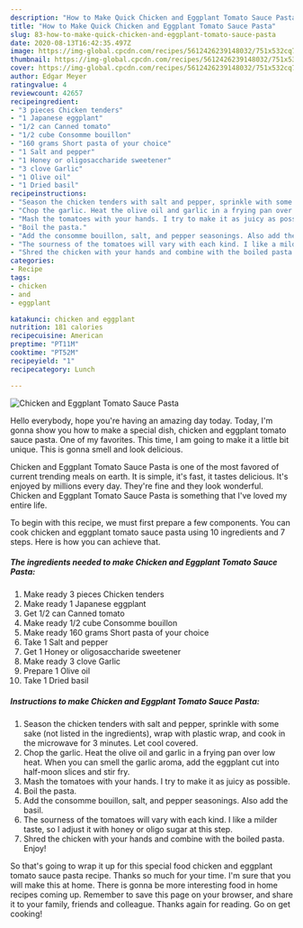 ```yaml
---
description: "How to Make Quick Chicken and Eggplant Tomato Sauce Pasta"
title: "How to Make Quick Chicken and Eggplant Tomato Sauce Pasta"
slug: 83-how-to-make-quick-chicken-and-eggplant-tomato-sauce-pasta
date: 2020-08-13T16:42:35.497Z
image: https://img-global.cpcdn.com/recipes/5612426239148032/751x532cq70/chicken-and-eggplant-tomato-sauce-pasta-recipe-main-photo.jpg
thumbnail: https://img-global.cpcdn.com/recipes/5612426239148032/751x532cq70/chicken-and-eggplant-tomato-sauce-pasta-recipe-main-photo.jpg
cover: https://img-global.cpcdn.com/recipes/5612426239148032/751x532cq70/chicken-and-eggplant-tomato-sauce-pasta-recipe-main-photo.jpg
author: Edgar Meyer
ratingvalue: 4
reviewcount: 42657
recipeingredient:
- "3 pieces Chicken tenders"
- "1 Japanese eggplant"
- "1/2 can Canned tomato"
- "1/2 cube Consomme bouillon"
- "160 grams Short pasta of your choice"
- "1 Salt and pepper"
- "1 Honey or oligosaccharide sweetener"
- "3 clove Garlic"
- "1 Olive oil"
- "1 Dried basil"
recipeinstructions:
- "Season the chicken tenders with salt and pepper, sprinkle with some sake (not listed in the ingredients), wrap with plastic wrap, and cook in the microwave for 3 minutes. Let cool covered."
- "Chop the garlic. Heat the olive oil and garlic in a frying pan over low heat. When you can smell the garlic aroma, add the eggplant cut into half-moon slices and stir fry."
- "Mash the tomatoes with your hands. I try to make it as juicy as possible."
- "Boil the pasta."
- "Add the consomme bouillon, salt, and pepper seasonings. Also add the basil."
- "The sourness of the tomatoes will vary with each kind. I like a milder taste, so I adjust it with honey or oligo sugar at this step."
- "Shred the chicken with your hands and combine with the boiled pasta. Enjoy!"
categories:
- Recipe
tags:
- chicken
- and
- eggplant

katakunci: chicken and eggplant 
nutrition: 181 calories
recipecuisine: American
preptime: "PT11M"
cooktime: "PT52M"
recipeyield: "1"
recipecategory: Lunch

---
```



![Chicken and Eggplant Tomato Sauce Pasta](https://img-global.cpcdn.com/recipes/5612426239148032/751x532cq70/chicken-and-eggplant-tomato-sauce-pasta-recipe-main-photo.jpg)

Hello everybody, hope you're having an amazing day today. Today, I'm gonna show you how to make a special dish, chicken and eggplant tomato sauce pasta. One of my favorites. This time, I am going to make it a little bit unique. This is gonna smell and look delicious.

Chicken and Eggplant Tomato Sauce Pasta is one of the most favored of current trending meals on earth. It is simple, it's fast, it tastes delicious. It's enjoyed by millions every day. They're fine and they look wonderful. Chicken and Eggplant Tomato Sauce Pasta is something that I've loved my entire life.




To begin with this recipe, we must first prepare a few components. You can cook chicken and eggplant tomato sauce pasta using 10 ingredients and 7 steps. Here is how you can achieve that.

<!--inarticleads1-->

##### The ingredients needed to make Chicken and Eggplant Tomato Sauce Pasta:

1. Make ready 3 pieces Chicken tenders
1. Make ready 1 Japanese eggplant
1. Get 1/2 can Canned tomato
1. Make ready 1/2 cube Consomme bouillon
1. Make ready 160 grams Short pasta of your choice
1. Take 1 Salt and pepper
1. Get 1 Honey or oligosaccharide sweetener
1. Make ready 3 clove Garlic
1. Prepare 1 Olive oil
1. Take 1 Dried basil




<!--inarticleads2-->

##### Instructions to make Chicken and Eggplant Tomato Sauce Pasta:

1. Season the chicken tenders with salt and pepper, sprinkle with some sake (not listed in the ingredients), wrap with plastic wrap, and cook in the microwave for 3 minutes. Let cool covered.
1. Chop the garlic. Heat the olive oil and garlic in a frying pan over low heat. When you can smell the garlic aroma, add the eggplant cut into half-moon slices and stir fry.
1. Mash the tomatoes with your hands. I try to make it as juicy as possible.
1. Boil the pasta.
1. Add the consomme bouillon, salt, and pepper seasonings. Also add the basil.
1. The sourness of the tomatoes will vary with each kind. I like a milder taste, so I adjust it with honey or oligo sugar at this step.
1. Shred the chicken with your hands and combine with the boiled pasta. Enjoy!




So that's going to wrap it up for this special food chicken and eggplant tomato sauce pasta recipe. Thanks so much for your time. I'm sure that you will make this at home. There is gonna be more interesting food in home recipes coming up. Remember to save this page on your browser, and share it to your family, friends and colleague. Thanks again for reading. Go on get cooking!
